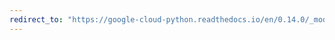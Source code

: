```yaml
---
redirect_to: "https://google-cloud-python.readthedocs.io/en/0.14.0/_modules/gcloud/credentials.html"
---
```

